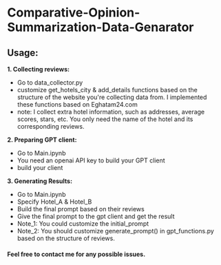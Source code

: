 # Comparative-Opinion-Summarization-Data-Genarator

## Usage:

**1. Collecting reviews:**
  * Go to data_collector.py
  * customize get_hotels_city & add_details functions based on the structure of the website you're collecting data from. I implemented these functions based on Eghatam24.com
  * note: I collect extra hotel information, such as addresses, average scores, stars, etc. You only need the name of the hotel and its corresponding reviews.

**2. Preparing GPT client:**
  * Go to Main.ipynb
  * You need an openai API key to build your GPT client
  * build your client

**3. Generating Results:**
  * Go to Main.ipynb
  * Specify Hotel_A & Hotel_B
  * Build the final prompt based on their reviews
  * Give the final prompt to the gpt client and get the result
  * Note_1: You could customize the initial_prompt
  * Note_2: You should customize generate_prompt() in gpt_functions.py based on the structure of reviews.

#### Feel free to contact me for any possible issues.
